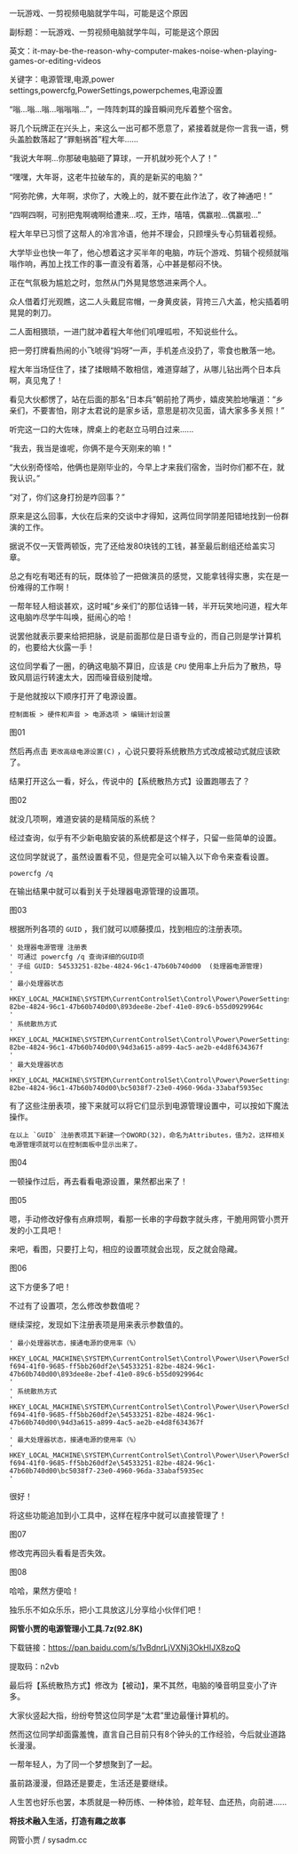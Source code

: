一玩游戏、一剪视频电脑就学牛叫，可能是这个原因

副标题：一玩游戏、一剪视频电脑就学牛叫，可能是这个原因

英文：it-may-be-the-reason-why-computer-makes-noise-when-playing-games-or-editing-videos

关键字：电源管理,电源,power settings,powercfg,PowerSettings,powerpchemes,电源设置



“嗡...嗡...嗡...嗡嗡嗡...”，一阵阵刺耳的躁音瞬间充斥着整个宿舍。

哥几个玩牌正在兴头上，来这么一出可都不愿意了，紧接着就是你一言我一语，劈头盖脸数落起了“罪魁祸首”程大年......



“我说大年啊...你那破电脑砸了算球，一开机就吵死个人了！”

“嘿嘿，大年哥，这老牛拉破车的，真的是新买的电脑？”

“阿弥陀佛，大年啊，求你了，大晚上的，就不要在此作法了，收了神通吧！”

“四啊四啊，可别把鬼啊魂啊给遭来...哎，王炸，嘻嘻，偶赢啦...偶赢啦...”



程大年早已习惯了这帮人的冷言冷语，他并不理会，只顾埋头专心剪辑着视频。

大学毕业也快一年了，他心想着这才买半年的电脑，咋玩个游戏、剪辑个视频就嗡嗡作响，再加上找工作的事一直没有着落，心中甚是郁闷不快。



正在气氛极为尴尬之时，忽然从门外晃晃悠悠进来两个人。

众人借着灯光观瞧，这二人头戴屁帘帽，一身黄皮装，背挎三八大盖，枪尖插着明晃晃的刺刀。

二人面相猥琐，一进门就冲着程大年他们叽哩呱啦，不知说些什么。

把一旁打牌看热闹的小飞唬得“妈呀”一声，手机差点没扔了，零食也散落一地。

程大年当场怔住了，揉了揉眼睛不敢相信，难道穿越了，从哪儿钻出两个日本兵啊，真见鬼了！



看见大伙都愣了，站在后面的那名“日本兵”朝前抢了两步，嬉皮笑脸地嚷道：“乡亲们，不要害怕，刚才太君说的是家乡话，意思是初次见面，请大家多多关照！”

听完这一口的大佐味，牌桌上的老赵立马明白过来......



“我去，我当是谁呢，你俩不是今天刚来的嘛！”

“大伙别奇怪哈，他俩也是刚毕业的，今早上才来我们宿舍，当时你们都不在，就我认识。”

“对了，你们这身打扮是咋回事？”



原来是这么回事，大伙在后来的交谈中才得知，这两位同学阴差阳错地找到一份群演的工作。

据说不仅一天管两顿饭，完了还给发80块钱的工钱，甚至最后剧组还给盖实习章。

总之有吃有喝还有的玩，既体验了一把做演员的感觉，又能拿钱得实惠，实在是一份难得的工作啊！



一帮年轻人相谈甚欢，这时喊“乡亲们”的那位话锋一转，半开玩笑地问道，程大年这电脑咋尽学牛叫唤，挺闹心的哈！

说罢他就表示要来给把把脉，说是前面那位是日语专业的，而自己则是学计算机的，也要给大伙露一手！



这位同学看了一圈，的确这电脑不算旧，应该是 `CPU` 使用率上升后为了散热，导致风扇运行转速太大，因而噪音级别陡增。

于是他就按以下顺序打开了电源设置。

```
控制面板 > 硬件和声音 > 电源选项 > 编辑计划设置
```

图01



然后再点击 `更改高级电源设置(C)` ，心说只要将系统散热方式改成被动式就应该欧了。

结果打开这么一看，好么，传说中的【系统散热方式】设置跑哪去了？

图02



就没几项啊，难道安装的是精简版的系统？

经过查询，似乎有不少新电脑安装的系统都是这个样子，只留一些简单的设置。

这位同学就说了，虽然设置看不见，但是完全可以输入以下命令来查看设置。

```
powercfg /q
```



在输出结果中就可以看到关于处理器电源管理的设置项。

图03



根据所列各项的 `GUID` ，我们就可以顺藤摸瓜，找到相应的注册表项。

```
' 处理器电源管理 注册表
' 可通过 powercfg /q 查询详细的GUID项
' 子组 GUID: 54533251-82be-4824-96c1-47b60b740d00  (处理器电源管理)
'
' 最小处理器状态
' HKEY_LOCAL_MACHINE\SYSTEM\CurrentControlSet\Control\Power\PowerSettings\54533251-82be-4824-96c1-47b60b740d00\893dee8e-2bef-41e0-89c6-b55d0929964c
'
' 系统散热方式
' HKEY_LOCAL_MACHINE\SYSTEM\CurrentControlSet\Control\Power\PowerSettings\54533251-82be-4824-96c1-47b60b740d00\94d3a615-a899-4ac5-ae2b-e4d8f634367f
'
' 最大处理器状态
' HKEY_LOCAL_MACHINE\SYSTEM\CurrentControlSet\Control\Power\PowerSettings\54533251-82be-4824-96c1-47b60b740d00\bc5038f7-23e0-4960-96da-33abaf5935ec
```



有了这些注册表项，接下来就可以将它们显示到电源管理设置中，可以按如下魔法操作。

```
在以上 `GUID` 注册表项其下新建一个DWORD(32)，命名为Attributes，值为2，这样相关电源管理项就可以在控制面板中显示出来了。
```

图04



一顿操作过后，再去看看电源设置，果然都出来了！

图05



嗯，手动修改好像有点麻烦啊，看那一长串的字母数字就头疼，干脆用网管小贾开发的小工具吧！

来吧，看图，只要打上勾，相应的设置项就会出现，反之就会隐藏。

图06



这下方便多了吧！

不过有了设置项，怎么修改参数值呢？

继续深挖，发现如下注册表项是用来表示参数值的。

```
' 最小处理器状态，接通电源的使用率（%）
'  HKEY_LOCAL_MACHINE\SYSTEM\CurrentControlSet\Control\Power\User\PowerSchemes\381b4222-f694-41f0-9685-ff5bb260df2e\54533251-82be-4824-96c1-47b60b740d00\893dee8e-2bef-41e0-89c6-b55d0929964c
'
' 系统散热方式
'  HKEY_LOCAL_MACHINE\SYSTEM\CurrentControlSet\Control\Power\User\PowerSchemes\381b4222-f694-41f0-9685-ff5bb260df2e\54533251-82be-4824-96c1-47b60b740d00\94d3a615-a899-4ac5-ae2b-e4d8f634367f
'
' 最大处理器状态，接通电源的使用率（%）
'  HKEY_LOCAL_MACHINE\SYSTEM\CurrentControlSet\Control\Power\User\PowerSchemes\381b4222-f694-41f0-9685-ff5bb260df2e\54533251-82be-4824-96c1-47b60b740d00\bc5038f7-23e0-4960-96da-33abaf5935ec
'
```



很好！

将这些功能追加到小工具中，这样在程序中就可以直接管理了！

图07



修改完再回头看看是否失效。

图08



哈哈，果然方便哈！

独乐乐不如众乐乐，把小工具放这儿分享给小伙伴们吧！



**网管小贾的电源管理小工具.7z(92.8K)**

下载链接：https://pan.baidu.com/s/1vBdnrLjVXNj3OkHIJX8zoQ

提取码：n2vb



最后将【系统散热方式】修改为【被动】，果不其然，电脑的嗓音明显变小了许多。

大家伙竖起大指，纷纷夸赞这位同学是“太君”里边最懂计算机的。

然而这位同学却面露羞愧，直言自己目前只有8个钟头的工作经验，今后就业道路长漫漫。



一帮年轻人，为了同一个梦想聚到了一起。

虽前路漫漫，但路还是要走，生活还是要继续。

人生苦也好乐也罢，本质就是一种历练、一种体验，趁年轻、血还热，向前进......



**将技术融入生活，打造有趣之故事**

网管小贾 / sysadm.cc